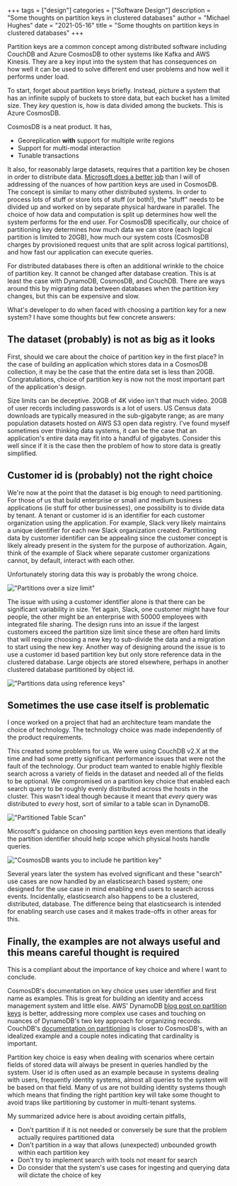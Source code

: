 +++
tags = ["design"]
categories = ["Software Design"]
description = "Some thoughts on partition keys in clustered databases"
author = "Michael Hughes"
date = "2021-05-16"
title = "Some thoughts on partition keys in clustered databases" 
+++

Partition keys are a common concept among distributed software including CouchDB and Azure CosmosDB to other systems like Kafka and AWS Kinesis. They are a key
input into the system that has consequences on how well it can be used to solve different end user problems and how well it performs under load.

<!--more-->

To start, forget about partition keys briefly. Instead, picture a system that has an infinite supply of buckets to store data, but each bucket has a limited size. They _key_ question
is, how is data divided among the buckets. This is Azure CosmosDB.

CosmosDB is a neat product. It has,

- Georeplication **with** support for multiple write regions
- Support for multi-modal interaction
- Tunable transactions

It also, for reasonably large datasets, requires that a partition key be chosen in order to distribute data. [Microsoft does a better job](https://docs.microsoft.com/en-us/azure/cosmos-db/partitioning-overview) than I will of addressing of the nuances of how partition keys are used in CosmosDB. The concept is similar to many other distributed systems. In order to process lots of stuff or store lots of stuff (or both!), the "stuff" needs to be divided up and worked on by separate physical hardware in parallel. The
choice of how data and computation is split up determines how well the system performs for the end user. For CosmosDB specifically, our choice of partitioning key determines
how much data we can store (each logical partition is limited to 20GB), how much our system costs (CosmosDB charges by provisioned request units that are split across logical partitions), and how fast our application can execute queries.

For distributed databases there is often an additional wrinkle to the choice of partition key. It cannot be changed after database creation. This is at least the case with
DynamoDB, CosmosDB, and CouchDB. There are ways around this by migrating data between databases when the partition key changes, but this can be expensive and
slow. 

What's developer to do when faced with choosing a partition key for a new system? I have some thoughts but few concrete answers:

## The dataset (probably) is not as big as it looks

First, should we care about the choice of partition key in the first place? In the case of building an application which stores data in a CosmosDB collection, it may
be the case that the entire data set is less than 20GB. Congratulations, choice of partition key is now not the most important part of the application's design.

Size limits can be deceptive. 20GB of 4K video isn't that much video. 20GB of user records including passwords is a lot of users. US Census data downloads are typically
measured in the sub-gigabyte range; as are many population datasets hosted on AWS S3 open data registry. I've found myself sometimes over thinking data systems, it can be the case that an application's entire data may fit into a handful of gigabytes. Consider this well since if it is the case then the problem of how to store data is greatly
simplified.

## Customer id is (probably) not the right choice

We're now at the point that the dataset is big enough to need partitioning. For those of us that build enterprise or small and medium business applications (ie stuff for other businesses), one possibility is to divide data by tenant. A tenant or customer id is an identifier for each customer organization using the application. For example, Slack very likely maintains a unique identifier for each new Slack organization created. Partitioning data by customer identifier can be appealing since the customer concept is likely already present in the system for the purpose of authorization. Again, think of the example of Slack where separate customer organizations cannot, by default, interact with each other.

Unfortunately storing data this way is probably the wrong choice.

!["Partitions over a size limit"](/images/2021-05-16-partitioning/partitioned-above-limit.svg "Partitions with one partition above a size limit")

The issue with using a customer identifier alone is that there can be significant variability in size. Yet again, Slack, one customer might have four people, the other might be an enterprise with 50000 employees with integrated file sharing. The design runs into an issue if the largest customers exceed the partition size limit since these are often hard limits that will require choosing a new key to sub-divide the data and a migration to start using the new key. Another way of designing around the issue is to use a customer id based partition key but only store reference data in the clustered database. Large objects are stored elsewhere, perhaps in another clustered database partitioned by object id.

!["Partitions data using reference keys"](/images/2021-05-16-partitioning/partitioned-with-refs.svg "Partitions storing reference metadata are smaller")

## Sometimes the use case itself is problematic

I once worked on a project that had an architecture team mandate the choice of technology. The technology choice was made independently of the product requirements.

This created some problems for us. We were using CouchDB v2.X at the time and had some pretty significant performance issues that were not the fault of the technology. Our product team wanted to enable highly flexible search across a variety of fields in the dataset and needed all of the fields to be
optional. We compromised on a partition key choice that enabled each search query to be roughly evenly distributed across the hosts in the cluster. This wasn't ideal though
because it meant that *every* query was distributed to *every* host, sort of similar to a table scan in DynamoDB. 

!["Partitioned Table Scan"](/images/2021-05-16-partitioning/partitioned-table-scan.svg "Scanning every partition can have poor performance")

Microsoft's guidance on choosing partition keys even mentions that ideally the partition identifier should help scope which physical hosts handle queries.

!["CosmosDB wants you to include he partition key"](/images/2021-05-16-partitioning/partitioned-query.svg "Using the partition key focuses the search")

Several years later the system has evolved significant and these "search" use cases are now handled by an elasticsearch based system; one designed for the use case in mind
enabling end users to search across events. Incidentally, elasticsearch also happens to be a clustered, distributed, database. The difference being that elasticsearch is intended for enabling search use cases and it makes trade-offs in other areas for this.

## Finally, the examples are not always useful and this means careful thought is required

This is a compliant about the importance of key choice and where I want to conclude.

CosmosDB's documentation on key choice uses user identifier and first name as examples. This is great for building an identity and access management system and little else. AWS' DynamoDB [blog post on partition keys](https://aws.amazon.com/blogs/database/choosing-the-right-dynamodb-partition-key/) is better, addressing more complex use cases
and touching on nuances of DynamoDB's two key approach for organizing records. CouchDB's [documentation on partitioning](https://docs.couchdb.org/en/stable/partitioned-dbs/index.html) is closer to CosmosDB's, with an idealized example and a couple notes indicating that cardinality is important.

Partition key choice is easy when dealing with scenarios where certain fields of stored data will always be present in queries handled by the system. User id is often
used as an example because in systems dealing with users, frequently identity systems, almost all queries to the system will be based on that field. Many of us are not building identity systems though which means that finding the right partition key will take some thought to avoid traps like partitioning by customer in multi-tenant systems.

My summarized advice here is about avoiding certain pitfalls,
- Don't partition if it is not needed or conversely be sure that the problem actually requires partitioned data
- Don't partition in a way that allows (unexpected) unbounded growth within each partition key
- Don't try to implement search with tools not meant for search
- Do consider that the system's use cases for ingesting and querying data will dictate the choice of key